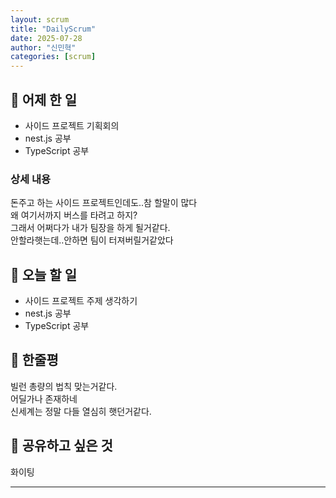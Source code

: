 ```yaml
---
layout: scrum
title: "DailyScrum"
date: 2025-07-28
author: "신민혁"
categories: [scrum]
---
```



## 📝 어제 한 일

- 사이드 프로젝트 기획회의
- nest.js 공부
- TypeScript 공부

### 상세 내용

돈주고 하는 사이드 프로젝트인데도..참 할말이 많다  
왜 여기서까지 버스를 타려고 하지?  
그래서 어쩌다가 내가 팀장을 하게 될거같다.  
안할라햇는데..안하면 팀이 터져버릴거같았다

## 🎯 오늘 할 일

- 사이드 프로젝트 주제 생각하기
- nest.js 공부
- TypeScript 공부

## 💭 한줄평

빌런 총량의 법칙 맞는거같다.  
어딜가나 존재하네  
신세계는 정말 다들 열심히 햇던거같다.  


## 🔗 공유하고 싶은 것

화이팅

---